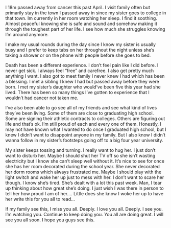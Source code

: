 I 18m passed away from cancer this past April. I visit family often but primarily stay in the town I passed away in since my sister goes to college in that town. Im currently in her room watching her sleep. I find it soothing. Almost peaceful knowing she is safe and sound and somehow making it through the toughest part of her life. I see how much she struggles knowing I’m around anymore. 

I make my usual rounds during the day since I know my sister is usually busy and I prefer to keep tabs on her throughout the night unless she’s taking a shower or on the phone with people before she goes to bed. 

Death has been a different experience. I don’t feel pain like I did before. I never get sick. I always feel “free” and carefree. I also get pretty much anything I want. I also got to meet family I never knew I had which has been a blessing. I met a sibling I knew I had but passed away before they were born. I met my sister’s daughter who would’ve been five this year had she lived. There has been so many things I’ve gotten to experience that I wouldn’t had cancer not taken me. 

I’ve also been able to go see all of my friends and see what kind of lives they’ve been living. Some of them are close to graduating high school. Some are signing their athletic contracts to colleges. Others are figuring out life and that’s ok. I’m still proud of each and every one of them. Honestly, I may not have known what I wanted to do once I graduated high school, but I knew I didn’t want to disappoint anyone in my family. But I also know I didn’t wanna follow in my sister’s footsteps going off to a big four year university. 

My sister keeps tossing and turning. I really want to hug her. I just don’t want to disturb her. Maybe I should shut her TV off so she isn’t wasting electricity but I know she can’t sleep well without it. It’s nice to see for once she has her room decorated during the school year. She never decorated her dorm rooms which always frustrated me. Maybe I should play with the light switch and wake her up just to mess with her. I don’t want to scare her though. I know she’s tired. She’s dealt with a lot this past week. Man, I tear up thinking about how great she’s doing. I just wish I was there in person to tell her how proud I am of her…. Little does she know I woke her up to have her write this for you all to read… 

If my family see this, I miss you all. Deeply. I love you all. Deeply. I see you. I’m watching you. Continue to keep doing you. You all are doing great. I will see you all soon. I hope you guys see this.